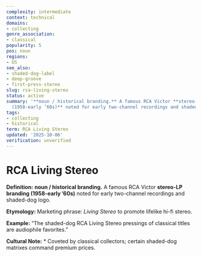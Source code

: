 ```yaml
---
complexity: intermediate
context: technical
domains:
- collecting
genre_association:
- classical
popularity: 5
pos: noun
regions:
- US
see_also:
- shaded-dog-label
- deep-groove
- first-press-stereo
slug: rca-living-stereo
status: active
summary: '**noun / historical branding.** A famous RCA Victor **stereo-LP branding
  (1958-early ’60s)** noted for early two-channel recordings and shaded-dog logo.'
tags:
- collecting
- historical
term: RCA Living Stereo
updated: '2025-10-06'
verification: unverified
---
```


# RCA Living Stereo

**Definition:** **noun / historical branding.** A famous RCA Victor **stereo-LP branding (1958-early ’60s)** noted for early two-channel recordings and shaded-dog logo.

**Etymology:** Marketing phrase: *Living Stereo* to promote lifelike hi-fi stereo.

**Example:** “The shaded-dog RCA Living Stereo pressings of classical titles are audiophile favorites.”

**Cultural Note:** * Coveted by classical collectors; certain shaded-dog matrixes command premium prices.

